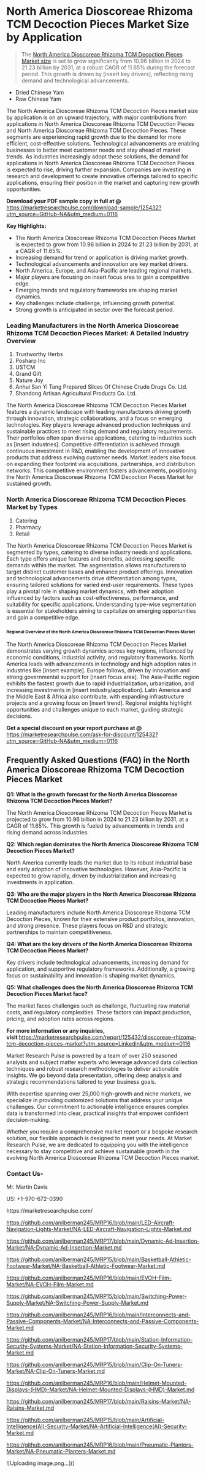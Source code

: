 <h1>North America Dioscoreae Rhizoma TCM Decoction Pieces Market&nbsp;Size by Application</h1><blockquote><p>The <a href="https://marketresearchpulse.com/download-sample/125432?utm_source=GitHub-NA&amp;utm_medium=0116">North America Dioscoreae Rhizoma TCM Decoction Pieces Market size</a> is set to grow significantly from 10.96 billion in 2024 to 21.23 billion by 2031, at a robust CAGR of 11.65% during the forecast period. This growth is driven by [insert key drivers], reflecting rising demand and technological advancements.</p></blockquote><ul><li>Dried Chinese Yam<li> Raw Chinese Yam</li></ul><p>The North America Dioscoreae Rhizoma TCM Decoction Pieces market size by application is on an upward trajectory, with major contributions from applications in North America Dioscoreae Rhizoma TCM Decoction Pieces and North America Dioscoreae Rhizoma TCM Decoction Pieces. These segments are experiencing rapid growth due to the demand for more efficient, cost-effective solutions. Technological advancements are enabling businesses to better meet customer needs and stay ahead of market trends. As industries increasingly adopt these solutions, the demand for applications in North America Dioscoreae Rhizoma TCM Decoction Pieces is expected to rise, driving further expansion. Companies are investing in research and development to create innovative offerings tailored to specific applications, ensuring their position in the market and capturing new growth opportunities.</p><p><strong>Download your PDF sample copy in full at @ </strong><a href="https://marketresearchpulse.com/download-sample/125432?utm_source=GitHub-NA&amp;utm_medium=0116">https://marketresearchpulse.com/download-sample/125432?utm_source=GitHub-NA&amp;utm_medium=0116</a></p><p><strong>Key Highlights: </strong></p><ul><li>The North America Dioscoreae Rhizoma TCM Decoction Pieces Market is expected to grow from 10.96 billion in 2024 to 21.23 billion by 2031, at a CAGR of 11.65%.</li><li>Increasing demand for trend or application is driving market growth.</li><li>Technological advancements and innovation are key market drivers.</li><li>North America, Europe, and Asia-Pacific are leading regional markets.</li><li>Major players are focusing on insert focus area to gain a competitive edge.</li><li>Emerging trends and regulatory frameworks are shaping market dynamics.</li><li>Key challenges include challenge, influencing growth potential.</li><li>Strong growth is anticipated in sector over the forecast period.</li></ul><h3>Leading Manufacturers in the North America Dioscoreae Rhizoma TCM Decoction Pieces Market: A Detailed Industry Overview</h3><ol><li>Trustworthy Herbs</li><li>Posharp Inc</li><li>USTCM</li><li>Grand Gift</li><li>Nature Joy</li><li>Anhui San Yi Tang Prepared Slices Of Chinese Crude Drugs Co. Ltd.</li><li>Shandong Artisan Agricultural Products Co. Ltd.</li></ol><div class="flex max-w-full flex-col flex-grow"><div class="min-h-8 text-message flex w-full flex-col items-end gap-2 whitespace-normal break-words [.text-message+&amp;]:mt-5" dir="auto" data-message-author-role="assistant" data-message-id="fd8432e4-4910-450d-b182-61b7bfb0a01f" data-message-model-slug="gpt-4o"><div class="flex w-full flex-col gap-1 empty:hidden first:pt-[3px]"><div class="markdown prose w-full break-words dark:prose-invert light"><p>The North America Dioscoreae Rhizoma TCM Decoction Pieces Market features a dynamic landscape with leading manufacturers driving growth through innovation, strategic collaborations, and a focus on emerging technologies. Key players leverage advanced production techniques and sustainable practices to meet rising demand and regulatory requirements. Their portfolios often span diverse applications, catering to industries such as [insert industries]. Competitive differentiation is achieved through continuous investment in R&amp;D, enabling the development of innovative products that address evolving customer needs. Market leaders also focus on expanding their footprint via acquisitions, partnerships, and distribution networks. This competitive environment fosters advancements, positioning the North America Dioscoreae Rhizoma TCM Decoction Pieces Market for sustained growth.</p></div></div></div></div><h3>North America Dioscoreae Rhizoma TCM Decoction Pieces Market by Types</h3><ol><li>Catering<li> Pharmacy<li> Retail</li></ol><div class="flex max-w-full flex-col flex-grow"><div class="min-h-8 text-message flex w-full flex-col items-end gap-2 whitespace-normal break-words [.text-message+&amp;]:mt-5" dir="auto" data-message-author-role="assistant" data-message-id="084470be-0bb7-4664-bddf-5156b4f41249" data-message-model-slug="gpt-4o-mini"><div class="flex w-full flex-col gap-1 empty:hidden first:pt-[3px]"><div class="markdown prose w-full break-words dark:prose-invert light"><p>The North America Dioscoreae Rhizoma TCM Decoction Pieces Market is segmented by types, catering to diverse industry needs and applications. Each type offers unique features and benefits, addressing specific demands within the market. The segmentation allows manufacturers to target distinct customer bases and enhance product offerings. Innovation and technological advancements drive differentiation among types, ensuring tailored solutions for varied end-user requirements. These types play a pivotal role in shaping market dynamics, with their adoption influenced by factors such as cost-effectiveness, performance, and suitability for specific applications. Understanding type-wise segmentation is essential for stakeholders aiming to capitalize on emerging opportunities and gain a competitive edge.</p></div></div></div></div><h3><span style="font-size: 11px;">Regional Overview of the North America Dioscoreae Rhizoma TCM Decoction Pieces Market</span></h3><div class="flex max-w-full flex-col flex-grow"><div class="min-h-8 text-message flex w-full flex-col items-end gap-2 whitespace-normal break-words [.text-message+&amp;]:mt-5" dir="auto" data-message-author-role="assistant" data-message-id="e9038762-ce64-4e30-91c9-9bd413514231" data-message-model-slug="gpt-4o-mini"><div class="flex w-full flex-col gap-1 empty:hidden first:pt-[3px]"><div class="markdown prose w-full break-words dark:prose-invert light"><p>The North America Dioscoreae Rhizoma TCM Decoction Pieces Market demonstrates varying growth dynamics across key regions, influenced by economic conditions, industrial activity, and regulatory frameworks. North America leads with advancements in technology and high adoption rates in industries like [insert example]. Europe follows, driven by innovation and strong governmental support for [insert focus area]. The Asia-Pacific region exhibits the fastest growth due to rapid industrialization, urbanization, and increasing investments in [insert industry/application]. Latin America and the Middle East &amp; Africa also contribute, with expanding infrastructure projects and a growing focus on [insert trend]. Regional insights highlight opportunities and challenges unique to each market, guiding strategic decisions.</p></div></div></div></div><p><strong>Get a special discount on your report purchase at @ </strong><a href="https://marketresearchpulse.com/ask-for-discount/125432?utm_source=GitHub-NA&amp;utm_medium=0116">https://marketresearchpulse.com/ask-for-discount/125432?utm_source=GitHub-NA&amp;utm_medium=0116</a></p><h2>Frequently Asked Questions (FAQ) in the North America Dioscoreae Rhizoma TCM Decoction Pieces Market</h2><p><strong>Q1: What is the growth forecast for the North America Dioscoreae Rhizoma TCM Decoction Pieces Market?</strong></p><p>The North America Dioscoreae Rhizoma TCM Decoction Pieces Market is projected to grow from 10.96 billion in 2024 to 21.23 billion by 2031, at a CAGR of 11.65%. This growth is fueled by advancements in trends and rising demand across industries.</p><p><strong>Q2: Which region dominates the North America Dioscoreae Rhizoma TCM Decoction Pieces Market?</strong></p><p>North America currently leads the market due to its robust industrial base and early adoption of innovative technologies. However, Asia-Pacific is expected to grow rapidly, driven by industrialization and increasing investments in application.</p><p><strong>Q3: Who are the major players in the North America Dioscoreae Rhizoma TCM Decoction Pieces Market?</strong></p><p>Leading manufacturers include North America Dioscoreae Rhizoma TCM Decoction Pieces, known for their extensive product portfolios, innovation, and strong presence. These players focus on R&amp;D and strategic partnerships to maintain competitiveness.</p><p><strong>Q4: What are the key drivers of the North America Dioscoreae Rhizoma TCM Decoction Pieces Market?</strong></p><p>Key drivers include technological advancements, increasing demand for application, and supportive regulatory frameworks. Additionally, a growing focus on sustainability and innovation is shaping market dynamics.</p><p><strong>Q5: What challenges does the North America Dioscoreae Rhizoma TCM Decoction Pieces Market face?</strong></p><p>The market faces challenges such as challenge, fluctuating raw material costs, and regulatory complexities. These factors can impact production, pricing, and adoption rates across regions.</p><p><strong>For more information or any inquiries, visit&nbsp;</strong><a href="https://marketresearchpulse.com/report/125432/dioscoreae-rhizoma-tcm-decoction-pieces-market?utm_source=Linkedin&utm_medium=0116">https://marketresearchpulse.com/report/125432/dioscoreae-rhizoma-tcm-decoction-pieces-market?utm_source=Linkedin&utm_medium=0116</a></p><p>Market Research Pulse is powered by a team of over 250 seasoned analysts and subject matter experts who leverage advanced data collection techniques and robust research methodologies to deliver actionable insights. We go beyond data presentation, offering deep analysis and strategic recommendations tailored to your business goals.</p><p>With expertise spanning over 25,000 high-growth and niche markets, we specialize in providing customized solutions that address your unique challenges. Our commitment to actionable intelligence ensures complex data is transformed into clear, practical insights that empower confident decision-making.</p><p>Whether you require a comprehensive market report or a bespoke research solution, our flexible approach is designed to meet your needs. At Market Research Pulse, we are dedicated to equipping you with the intelligence necessary to stay competitive and achieve sustainable growth in the evolving North America Dioscoreae Rhizoma TCM Decoction Pieces market.</p><h3><strong>Contact Us-</strong></h3><p>Mr. Martin Davis</p><p>US: +1-970-672-0390</p><p>https://marketresearchpulse.com/</p><p><a href="https://github.com/anilberman245/MRP16/blob/main/LED-Aircraft-Navigation-Lights-Market/NA-LED-Aircraft-Navigation-Lights-Market.md">https://github.com/anilberman245/MRP16/blob/main/LED-Aircraft-Navigation-Lights-Market/NA-LED-Aircraft-Navigation-Lights-Market.md</a></p><p><a href="https://github.com/anilberman245/MRP17/blob/main/Dynamic-Ad-Insertion-Market/NA-Dynamic-Ad-Insertion-Market.md">https://github.com/anilberman245/MRP17/blob/main/Dynamic-Ad-Insertion-Market/NA-Dynamic-Ad-Insertion-Market.md</a></p><p><a href="https://github.com/anilberman245/MRP15/blob/main/Basketball-Athletic-Footwear-Market/NA-Basketball-Athletic-Footwear-Market.md">https://github.com/anilberman245/MRP15/blob/main/Basketball-Athletic-Footwear-Market/NA-Basketball-Athletic-Footwear-Market.md</a></p><p><a href="https://github.com/anilberman245/MRP16/blob/main/EVOH-Film-Market/NA-EVOH-Film-Market.md">https://github.com/anilberman245/MRP16/blob/main/EVOH-Film-Market/NA-EVOH-Film-Market.md</a></p><p><a href="https://github.com/anilberman245/MRP15/blob/main/Switching-Power-Supply-Market/NA-Switching-Power-Supply-Market.md">https://github.com/anilberman245/MRP15/blob/main/Switching-Power-Supply-Market/NA-Switching-Power-Supply-Market.md</a></p><p><a href="https://github.com/anilberman245/MRP16/blob/main/Interconnects-and-Passive-Components-Market/NA-Interconnects-and-Passive-Components-Market.md">https://github.com/anilberman245/MRP16/blob/main/Interconnects-and-Passive-Components-Market/NA-Interconnects-and-Passive-Components-Market.md</a></p><p><a href="https://github.com/anilberman245/MRP17/blob/main/Station-Information-Security-Systems-Market/NA-Station-Information-Security-Systems-Market.md">https://github.com/anilberman245/MRP17/blob/main/Station-Information-Security-Systems-Market/NA-Station-Information-Security-Systems-Market.md</a></p><p><a href="https://github.com/anilberman245/MRP15/blob/main/Clip-On-Tuners-Market/NA-Clip-On-Tuners-Market.md">https://github.com/anilberman245/MRP15/blob/main/Clip-On-Tuners-Market/NA-Clip-On-Tuners-Market.md</a></p><p><a href="https://github.com/anilberman245/MRP16/blob/main/Helmet-Mounted-Displays-(HMD)-Market/NA-Helmet-Mounted-Displays-(HMD)-Market.md">https://github.com/anilberman245/MRP16/blob/main/Helmet-Mounted-Displays-(HMD)-Market/NA-Helmet-Mounted-Displays-(HMD)-Market.md</a></p><p><a href="https://github.com/anilberman245/MRP17/blob/main/Raisins-Market/NA-Raisins-Market.md">https://github.com/anilberman245/MRP17/blob/main/Raisins-Market/NA-Raisins-Market.md</a></p><p><a href="https://github.com/anilberman245/MRP15/blob/main/Artificial-Intelligence(AI)-Security-Market/NA-Artificial-Intelligence(AI)-Security-Market.md">https://github.com/anilberman245/MRP15/blob/main/Artificial-Intelligence(AI)-Security-Market/NA-Artificial-Intelligence(AI)-Security-Market.md</a></p><p><a href="https://github.com/anilberman245/MRP16/blob/main/Pneumatic-Planters-Market/NA-Pneumatic-Planters-Market.md">https://github.com/anilberman245/MRP16/blob/main/Pneumatic-Planters-Market/NA-Pneumatic-Planters-Market.md</a></p>
![Uploading image.png…]()

